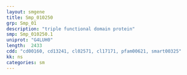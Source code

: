 ```yaml
---
layout: smgene
title: Smp_010250
grp: Smp_01
description: "triple functional domain protein"
smp: Smp_010250.1
uniprot: "G4LUH0"
length:  2433
cdd: "cd00160, cd13241, cl02571, cl17171, pfam00621, smart00325"
kk: ns
categories: sm
---
```

